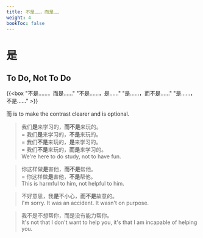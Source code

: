 ```yaml
---
title: 不是……，而是……
weight: 4
bookToc: false
---
```


# 是

## To Do, Not To Do

{{<box "不是……，而是……"
"不是……，是……"
"是……，而不是……"
"是……，不是……" >}}

而 is to make the contrast clearer and is optional.

> 我们**是**来学习的，**而不是**来玩的。  
= 我们**是**来学习的，**不是**来玩的。  
= 我们**不是**来玩的，**是**来学习的。  
= 我们**不是**来玩的，**而是**来学习的。  
We're here to do study, not to have fun.

> 你这样做**是**害他，**而不是**帮他。  
= 你这样做**是**害他，**不是**帮他。  
This is harmful to him, not helpful to him.

> 不好意思，我**是**不小心，**而不是**故意的。  
I'm sorry. It was an accident. It wasn't on purpose.

> 我不是不想帮你，而是没有能力帮你。  
It's not that I don't want to help you, it's that I am incapable of helping you.
